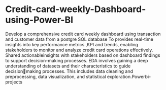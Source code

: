 # Credit-card-weekly-Dashboard-using-Power-BI

Develop a comprehensive credit card weekly dashboard using transaction and customer data from a postgre SQL database
To provides real-time insights into key performance metrics ,KPI and trends,
enabling stakeholders to monitor and analyze credit card operations effectively. 
Shared actionableinsights with stakeholders based on dashboard findings to support decision-making processes.
EDA involves gaining a deep understanding of datasets and their characteristics to guide decisionmaking processes.
This includes data cleaning and preprocessing, data visualization, and
statistical exploration.Powerbi-projects
